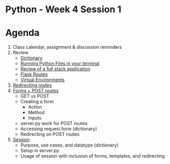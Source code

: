 # Python - Week 4 Session 1

# Agenda
1. Class calendar, assignment & discussion reminders
2. Review
    - [Dictionary](https://login.codingdojo.com/m/309/9251/62273)
    - [Running Python Files in your terminal](https://login.codingdojo.com/m/309/9250/62262)
    - [Review of a full stack application](https://login.codingdojo.com/m/309/9266/62478)
    - [Flask Routes](https://login.codingdojo.com/m/309/9266/62482)
    - [Virtual Environments](https://login.codingdojo.com/m/309/9266/62480)
3. [Redirecting routes](https://login.codingdojo.com/m/309/9266/62507)
4. [Forms + POST routes](https://login.codingdojo.com/m/309/9266/62505)
    - GET vs POST
    - Creating a form
        - Action
        - Method
        - Inputs
    - server.py work for POST routes
    - Accessing request.form (dictionary)
    - Redirecting on POST routes
5. [Session](https://login.codingdojo.com/m/309/9266/62508)
    - Purpose, use cases, and datatype (dictionary)
    - Setup in server.py
    - Usage of session with inclusion of forms, templates, and redirecting

